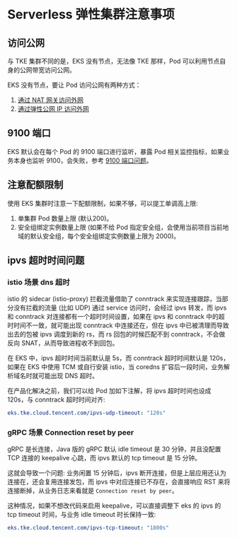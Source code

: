 # Serverless 弹性集群注意事项

## 访问公网

与 TKE 集群不同的是，EKS 没有节点，无法像 TKE 那样，Pod 可以利用节点自身的公网带宽访问公网。

EKS 没有节点，要让 Pod 访问公网有两种方式：

1. [通过 NAT 网关访问外网](https://cloud.tencent.com/document/product/457/48710)
2. [通过弹性公网 IP 访问外网](https://cloud.tencent.com/document/product/457/60354)

## 9100 端口

EKS 默认会在每个 Pod 的 9100 端口进行监听，暴露 Pod 相关监控指标，如果业务本身也监听 9100，会失败，参考 [9100 端口问题](https://imroc.cc/kubernetes/tencent/appendix/eks-annotations.html#9100-%E7%AB%AF%E5%8F%A3%E9%97%AE%E9%A2%98)。

## 注意配额限制

使用 EKS 集群时注意一下配额限制，如果不够，可以提工单调高上限:
1. 单集群 Pod 数量上限 (默认200)。
2. 安全组绑定实例数量上限 (如果不给 Pod 指定安全组，会使用当前项目当前地域的默认安全组，每个安全组绑定实例数量上限为 2000)。

## ipvs 超时时间问题

### istio 场景 dns 超时

istio 的 sidecar (istio-proxy) 拦截流量借助了 conntrack 来实现连接跟踪，当部分没有拦截的流量 (比如 UDP) 通过 service 访问时，会经过 ipvs 转发，而 ipvs 和 conntrack 对连接都有一个超时时间设置，如果在 ipvs 和 conntrack 中的超时时间不一致，就可能出现 conntrack 中连接还在，但在 ipvs 中已被清理而导致出去的包被 ipvs 调度到新的 rs，而 rs 回包的时候匹配不到 conntrack，不会做反向 SNAT，从而导致进程收不到回包。

在 EKS 中，ipvs 超时时间当前默认是 5s，而 conntrack 超时时间默认是 120s，如果在 EKS 中使用 TCM 或自行安装 istio，当 coredns 扩容后一段时间，业务解析域名时就可能出现 DNS 超时。

在产品化解决之前，我们可以给 Pod 加如下注解，将 ipvs 超时时间也设成 120s，与 conntrack 超时时间对齐:

```yaml
eks.tke.cloud.tencent.com/ipvs-udp-timeout: "120s"
```

### gRPC 场景 Connection reset by peer

gRPC 是长连接，Java 版的 gRPC 默认 idle timeout 是 30 分钟，并且没配置 TCP 连接的 keepalive 心跳，而 ipvs 默认的 tcp timeout 是 15 分钟。

这就会导致一个问题: 业务闲置 15 分钟后，ipvs 断开连接，但是上层应用还认为连接在，还会复用连接发包，而 ipvs 中对应连接已不存在，会直接响应 RST 来将连接断掉，从业务日志来看就是 `Connection reset by peer`。

这种情况，如果不想改代码来启用 keepalive，可以直接调整下 eks 的 ipvs 的 tcp timeout 时间，与业务 idle timeout 时长保持一致:

```yaml
eks.tke.cloud.tencent.com/ipvs-tcp-timeout: "1800s"
```